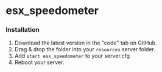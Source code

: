 # esx_speedometer

### Installation
1) Download the latest version in the "code" tab on GitHub.
2) Drag & drop the folder into your `resources` server folder.
3) Add `start esx_speedometer` to your server.cfg
4) Reboot your server.
